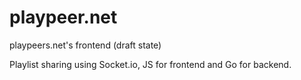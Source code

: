 # playpeer.net
playpeers.net's frontend (draft state)

Playlist sharing using Socket.io, JS for frontend and Go for backend.
